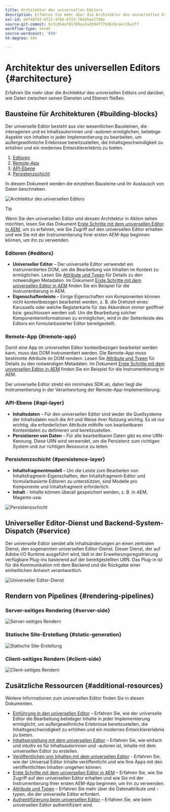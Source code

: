 ```yaml
---
title: Architektur des universellen Editors
description: Erfahren Sie mehr über die Architektur des universellen Editors und darüber, wie Daten zwischen seinen Diensten und Ebenen fließen.
exl-id: e6f40743-0f21-4fb6-bf23-76426ee174be
source-git-commit: bc3c054e781789aa2a2b94f77b0616caec15e2ff
workflow-type: tm+mt
source-wordcount: '650'
ht-degree: 94%

---
```



# Architektur des universellen Editors {#architecture}

Erfahren Sie mehr über die Architektur des universellen Editors und darüber, wie Daten zwischen seinen Diensten und Ebenen fließen.

## Bausteine für Architekturen {#building-blocks}

Der universelle Editor besteht aus vier wesentlichen Bausteinen, die interagieren und es Inhaltsautorinnen und -autoren ermöglichen, beliebige Aspekte von Inhalten in jeder Implementierung zu bearbeiten, um außergewöhnliche Erlebnisse bereitzustellen, die Inhaltsgeschwindigkeit zu erhöhen und ein modernes Entwicklererlebnis zu bieten.

1. [Editoren](#editors)
1. [Remote-App](#remote-app)
1. [API-Ebene](#api-layer)
1. [Persistenzschicht](#persistence-layer)

In diesem Dokument werden die einzelnen Bausteine und ihr Austausch von Daten beschrieben.

![Architektur des universellen Editors](assets/architecture.png)

>[!TIP]
>
>Wenn Sie den universellen Editor und dessen Architektur in Aktion sehen möchten, lesen Sie das Dokument [Erste Schritte mit dem universellen Editor in AEM](getting-started.md), um zu erfahren, wie Sie Zugriff auf den universellen Editor erhalten und wie Sie mit der Instrumentierung Ihrer ersten AEM-App beginnen können, um ihn zu verwenden.

### Editoren {#editors}

* **Universeller Editor** – Der universelle Editor verwendet ein instrumentiertes DOM, um die Bearbeitung von Inhalten im Kontext zu ermöglichen. Lesen Sie [Attribute und Typen](attributes-types.md) für Details zu den notwendigen Metadaten. Im Dokument [Erste Schritte mit dem universellen Editor in AEM](getting-started.md) finden Sie ein Beispiel für die Instrumentierung in AEM.
* **Eigenschaftenleiste** – Einige Eigenschaften von Komponenten können nicht kontextbezogen bearbeitet werden, z. B. die Drehzeit eines Karussells oder welche Registerkarte für das Akkordeon immer geöffnet bzw. geschlossen werden soll. Um die Bearbeitung solcher Komponenteninformationen zu ermöglichen, wird in der Seitenleiste des Editors ein formularbasierter Editor bereitgestellt.

### Remote-App {#remote-app}

Damit eine App im universellen Editor kontextbezogen bearbeitet werden kann, muss das DOM instrumentiert werden. Die Remote-App muss bestimmte Attribute im DOM rendern. Lesen Sie [Attribute und Typen](attributes-types.md) für Details zu den notwendigen Metadaten. Im Dokument [Erste Schritte mit dem universellen Editor in AEM](getting-started.md) finden Sie ein Beispiel für die Instrumentierung in AEM.

Der universelle Editor strebt ein minimales SDK an, daher liegt die Instrumentierung in der Verantwortung der Remote-App-Implementierung.

### API-Ebene {#api-layer}

* **Inhaltsdaten** – Für den universellen Editor sind weder die Quellsysteme der Inhaltsdaten noch die Art und Weise ihrer Nutzung wichtig. Es ist nur wichtig, die erforderlichen Attribute mithilfe von bearbeitbaren Kontextdaten zu definieren und bereitzustellen.
* **Persistieren von Daten** – Für alle bearbeitbaren Daten gibt es eine URN-Kennung. Diese URN wird verwendet, um die Persistenz zum richtigen System und zur richtigen Ressource zu leiten.

### Persistenzschicht {#persistence-layer}

* **Inhaltsfragmentmodell** – Um die Leiste zum Bearbeiten von Inhaltsfragment-Eigenschaften, den Inhaltsfragment-Editor und formularbasierte Editoren zu unterstützen, sind Modelle pro Komponente und Inhaltsfragment erforderlich.
* **Inhalt** - Inhalte können überall gespeichert werden, z. B. in AEM, Magento usw.

![Persistenzschicht](assets/persistence-layer.png)

## Universeller Editor-Dienst und Backend-System-Dispatch {#service}

Der universelle Editor sendet alle Inhaltsänderungen an einen zentralen Dienst, den sogenannten universellen Editor-Dienst. Dieser Dienst, der auf Adobe I/O Runtime ausgeführt wird, lädt in der Erweiterungsregistrierung verfügbare Plug-ins basierend auf der bereitgestellten URN. Das Plug-in ist für die Kommunikation mit dem Backend und die Rückgabe einer einheitlichen Antwort verantwortlich.

![Universeller Editor-Dienst](assets/universal-editor-service.png)

## Rendern von Pipelines {#rendering-pipelines}

### Server-seitiges Rendering {#server-side}

![Server-seitiges Rendern](assets/server-side.png)

### Statische Site-Erstellung {#static-generation}

![Statische Site-Erstellung](assets/static-generation.png)

### Client-seitiges Rendern {#client-side}

![Client-seitiges Rendern](assets/client-side.png)

## Zusätzliche Ressourcen {#additional-resources}

Weitere Informationen zum universellen Editor finden Sie in diesen Dokumenten.

* [Einführung in den universellen Editor](introduction.md) – Erfahren Sie, wie der universelle Editor die Bearbeitung beliebiger Inhalte in jeder Implementierung ermöglicht, um außergewöhnliche Erlebnisse bereitzustellen, die Inhaltsgeschwindigkeit zu erhöhen und ein modernes Entwicklererlebnis zu bieten.
* [Inhaltserstellung mit dem universellen Editor](authoring.md) – Erfahren Sie, wie einfach und intuitiv es für Inhaltsautorinnen und -autoren ist, Inhalte mit dem universellen Editor zu erstellen.
* [Veröffentlichen von Inhalten mit dem universellen Editor](publishing.md) - Erfahren Sie, wie der Universal Editor Inhalte veröffentlicht und wie Ihre Apps mit den veröffentlichten Inhalten umgehen können.
* [Erste Schritte mit dem universellen Editor in AEM](getting-started.md) – Erfahren Sie, wie Sie Zugriff auf den universellen Editor erhalten und wie Sie mit der Instrumentierung Ihrer ersten AEM-App beginnen, um ihn zu verwenden.
* [Attribute und Typen](attributes-types.md) – Erfahren Sie mehr über die Datenattribute und -typen, die der universelle Editor erfordert.
* [Authentifizierung beim universellen Editor](authentication.md) – Erfahren Sie, wie beim universellen Editor authentifiziert wird.
